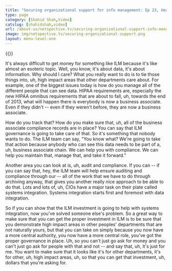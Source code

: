 ```yaml
---
title: "Securing organizational support for info management: Ep 23, HealthcareTalks"
type: page
category: [Shahid Shah,Video]
catslug: [shahidshah,video]
url: /about-us/netspective.tv/securing-organizational-support-info-management-ep-23-healthcaretalks/
image: img/netspective.tv/securing-organizational-support.png
layout: menu-level-one
---
```


{{<youtube _9mUkl9yNVo>}}

It's always difficult to get money for something like ILM because it's like almost an esoteric topic. Well, you know, it's about data, it's about information. Why should I care? What you really want to do is to tie those things into, uh, high impact areas that other departments care about. For example, one of the biggest issues today is how do you manage all of the different people that can see data. HIPAA requirements are, especially the new HIPAA omnibus requirements that are about to fall, uh, towards the end of 2013, what will happen there is everybody is now a business associate. Even if they didn't -- even if they weren't before, they are now a business associate.

How do you track that? How do you make sure that, uh, all of the business associate compliance records are in place? You can say that ILM governance is going to take care of that. So it's something that nobody wants to do. The ILM team can say, "You know what? We're going to take that action because anybody who can see this data needs to be part of a, uh, business associate chain. We can help you with compliance. We can help you maintain that, manage that, and take it forward."

Another area you can look at is, uh, audit and compliance. If you can -- if you can say that, hey, the ILM team will help ensure auditing and compliance through our -- all of the work that we have to do through archiving anyway, that gives you another really nice approach to be able to do that. Lots and lots of, uh, CIOs have a major task on their plate called systems integration. Systems integration starts first and foremost with data integration.

So if you can show that the ILM investment is going to help with systems integration, now you've solved someone else's problem. So a great way to make sure that you can get the proper investment in ILM is to be sure that you demonstrate high impact areas in other peoples' departments that are not naturally yours, but that you can take on simply because you now have a more central authority, you now have a more central role, you've got the proper governance in place. Uh, so you can't just go ask for money and you can't just go ask for people with that and not -- and say that, uh, it's just for me. You want to make sure that it looks like it's for other departments, it's for other, uh, high impact areas, uh, so that you can get that investment, uh, dollars that you're asking for.

